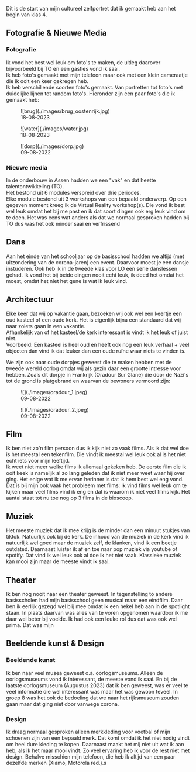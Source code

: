 Dit is de start van mijn cultureel zelfportret dat ik gemaakt heb aan het begin van klas 4.


Fotografie & Nieuwe Media
-------------------------

### Fotografie

Ik vond het best wel leuk om foto's te maken, de uitleg daarover bijvoorbeeld bij TO en een gastles vond ik saai.  
Ik heb foto's gemaakt met mijn telefoon maar ook met een klein cameraatje die ik ooit een keer gekregen heb.  
Ik heb verschillende soorten foto's gemaakt. Van portretten tot foto's met duidelijke lijnen tot random foto's. Hieronder zijn een paar foto's die ik gemaakt heb:


<figure markdown="span">
  ![brug](./images/brug_oostenrijk.jpg)
  <figcaption>18-08-2023</figcaption>
</figure>

<figure markdown="span">
  ![water](./images/water.jpg)
  <figcaption>18-08-2023</figcaption>
</figure>

<figure markdown="span">
  ![dorp](./images/dorp.jpg)
  <figcaption>09-08-2022</figcaption>
</figure>


### Nieuwe media

In de onderbouw in Assen hadden we een "vak" en dat heette talentontwikkeling (TO).  
Het bestond uit 6 modules verspreid over drie periodes.  
Elke module bestond uit 3 workshops van een bepaald onderwerp. Op een gegeven moment kreeg ik de Virtual Reality workshop(s). Die vond ik best wel leuk omdat het bij me past en ik dat soort dingen ook erg leuk vind om te doen. Het was eens wat anders als dat we normaal gesproken hadden bij TO dus was het ook minder saai en verfrissend

Dans
----

Aan het einde van het schooljaar op de basisschool hadden we altijd (met uitzondering van de corona-jaren) een event. Daarvoor moest je een dansje instuderen. Ook heb ik in de tweede klas voor LO een serie danslessen gehad. Ik vond het bij beide dingen nooit echt leuk, ik deed het omdat het moest, omdat het niet het gene is wat ik leuk vind.

Architectuur
------------

Elke keer dat wij op vakantie gaan, bezoeken wij ook wel een keertje een oud kasteel of een oude kerk. Het is eigenlijk bijna een standaard dat wij naar zoiets gaan in een vakantie.  
Afhankelijk van of het kasteel/de kerk interessant is vindt ik het leuk of juist niet.  
Voorbeeld: Een kasteel is heel oud en heeft ook nog een leuk verhaal + veel objecten dan vind ik dat leuker dan een oude ruïne waar niets te vinden is.

We zijn ook naar oude dorpjes geweest die te maken hebben met de tweede wereld oorlog omdat wij als gezin daar een grootte intresse voor hebben. Zoals dit dorpje in Frankrijk (Oradour Sur Glane) die door de Nazi's tot de grond is platgebrand en waarvan de bewoners vermoord zijn:

<figure markdown="span">
  ![](./images/oradour_1.jpeg)
  <figcaption>09-08-2022</figcaption>
</figure>

<figure markdown="span">
  ![](./images/oradour_2.jpeg)
  <figcaption>09-08-2022</figcaption>
</figure>

Film
----

Ik ben niet zo'n film persoon dus ik kijk niet zo vaak films. Als ik dat wel doe is het meestal een tekenfilm. Die vindt ik meestal wel leuk ook al is het niet echt iets voor mijn leeftijd.  
Ik weet niet meer welke films ik allemaal gekeken heb. De eerste film die ik ooit keek is namelijk al zo lang geleden dat ik niet meer weet waar hij over ging. Het enige wat ik me ervan herinner is dat ik hem best wel eng vond. Dat is bij mijn ook vaak het probleem met films: Ik vind films wel leuk om te kijken maar veel films vind ik eng en dat is waarom ik niet veel films kijk. Het aantal staat tot nu toe nog op 3 films in de bioscoop.

Muziek
------

Het meeste muziek dat ik mee krijg is de minder dan een minuut stukjes van tiktok. Natuurlijk ook bij de kerk. De inhoud van de muziek in de kerk vind ik natuurlijk wel goed maar de muziek zelf, de klanken, vind ik een beetje outdated. Daarnaast luister ik af en toe naar pop muziek via youtube of spotify. Dat vind ik wel leuk ook al doe ik het niet vaak. Klassieke muziek kan mooi zijn maar de meeste vindt ik saai.

Theater
-------

Ik ben nog nooit naar een theater geweest. In tegenstelling to andere basisscholen had mijn basisschool geen musical maar een eindfilm. Daar ben ik eerlijk gezegd wel blij mee omdat ik een hekel heb aan in de spotlight staan. In plaats daarvan was alles van te voren opgenomen waardoor ik me daar wel beter bij voelde. Ik had ook een leuke rol dus dat was ook wel prima. Dat was mijn

Beeldende kunst & Design
------------------------

### Beeldende kunst

Ik ben naar veel musea geweest o.a. oorlogsmuseums. Alleen de oorlogsmuseums vond ik interessant, de meeste vond ik saai. En bij de laatste oorlogsmuseum (Augustus 2023) dat ik ben geweest, was er veel te veel informatie die wel interessant was maar het was gewoon teveel. In groep 8 was het ook de bedoeling dat we naar het rijksmuseum zouden gaan maar dat ging niet door vanwege corona.

### Design

Ik draag normaal gesproken alleen merkkleding voor voetbal of mijn schoenen zijn van een bepaald merk. Dat komt omdat ik het niet nodig vindt om heel dure kleding te kopen. Daarnaast maakt het mij niet uit wat ik aan heb, als ik het maar mooi vindt. Zo veel ervaring heb ik voor de rest niet met design. Behalve misschien mijn telefoon, die heb ik altijd van een paar dezelfde merken (Xiamo, Motorola red.).s
